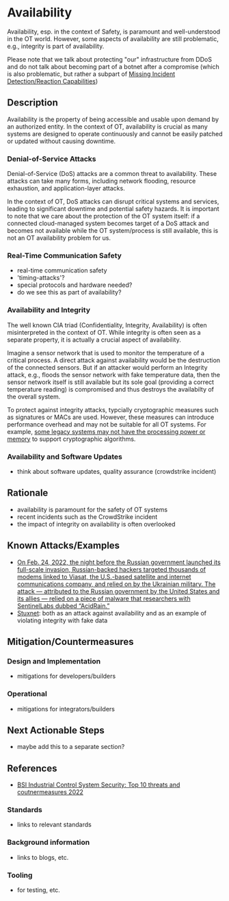 # Availability

Availability, esp. in the context of Safety, is paramount and well-understood in the OT world. However, some aspects of availability are still problematic, e.g., integrity is part of availability.

Please note that we talk about protecting "our" infrastructure from DDoS and do not talk about becoming part of a botnet after a compromise (which is also problematic, but rather a subpart of [Missing Incident Detection/Reaction Capabilities](./missing-incident-detection-reaction-capabilities.md))

## Description

Availability is the property of being accessible and usable upon demand by an authorized entity. In the context of OT, availability is crucial as many systems are designed to operate continuously and cannot be easily patched or updated without causing downtime.

### Denial-of-Service Attacks

Denial-of-Service (DoS) attacks are a common threat to availability. These attacks can take many forms, including network flooding, resource exhaustion, and application-layer attacks.

In the context of OT, DoS attacks can disrupt critical systems and services, leading to significant downtime and potential safety hazards. It is important to note that we care about the protection of the OT system itself: if a connected cloud-managed system
becomes target of a DoS attack and becomes not available while the OT system/process is still available, this is not an OT availability problem for us.

### Real-Time Communication Safety

- real-time communication safety
- 'timing-attacks'?
- special protocols and hardware needed?
- do we see this as part of availability?

### Availability and Integrity

The well known CIA triad (Confidentiality, Integrity, Availability) is often misinterpreted in the context of OT. While integrity is often seen as a separate property, it is actually a crucial aspect of availability.

Imagine a sensor network that is used to monitor the temperature of a critical process. A direct attack against availability would be the destruction of the connected sensors. But if an attacker would perform an Integrity attack, e.g., floods the sensor network with fake temperature data, then the sensor network itself is still available but its sole goal (providing a correct temperature reading) is compromised and thus destroys the availabilty of the overall system.

To protect against integrity attacks, typcially cryptographic measures such as signatures or MACs are used. However, these measures can introduce performance overhead and may not be suitable for all OT systems. For example, [some legacy systems may not have the processing power or memory](./components-with-insufficient-security-capabilities.md) to support cryptographic algorithms.

### Availability and Software Updates

- think about software updates, quality assurance (crowdstrike incident)

## Rationale

- availability is paramount for the safety of OT systems
- recent incidents such as the CrowdStrike incident
- the impact of integrity on availability is often overlooked

## Known Attacks/Examples

- [On Feb. 24, 2022, the night before the Russian government launched its full-scale invasion, Russian-backed hackers targeted thousands of modems linked to Viasat, the U.S.-based satellite and internet communications company, and relied on by the Ukrainian military. The attack — attributed to the Russian government by the United States and its allies — relied on a piece of malware that researchers with SentinelLabs dubbed “AcidRain.”](https://cyberscoop.com/viasat-malware-wiper-acidrain/)
- [Stuxnet](https://en.wikipedia.org/wiki/Stuxnet): both as an attack against availability and as an example of violating integrity with fake data

## Mitigation/Countermeasures

### Design and Implementation

- mitigations for developers/builders

### Operational

- mitigations for integrators/builders

## Next Actionable Steps

- maybe add this to a separate section?

## References

- [BSI Industrial Control System Security: Top 10 threats and coutnermeasures 2022](https://www.allianz-fuer-cybersicherheit.de/SharedDocs/Downloads/Webs/ACS/DE/BSI-CS/BSI-CS_005E.pdf?__blob=publicationFile&v=6)

### Standards

- links to relevant standards

### Background information

- links to blogs, etc.

### Tooling

- for testing, etc.
